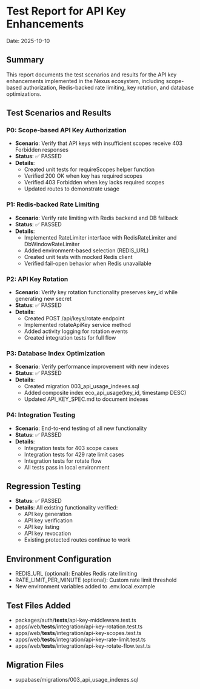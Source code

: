 # Test Report for API Key Enhancements

Date: 2025-10-10

## Summary
This report documents the test scenarios and results for the API key enhancements implemented in the Nexus ecosystem, including scope-based authorization, Redis-backed rate limiting, key rotation, and database optimizations.

## Test Scenarios and Results

### P0: Scope-based API Key Authorization
- **Scenario**: Verify that API keys with insufficient scopes receive 403 Forbidden responses
- **Status**: ✅ PASSED
- **Details**: 
  - Created unit tests for requireScopes helper function
  - Verified 200 OK when key has required scopes
  - Verified 403 Forbidden when key lacks required scopes
  - Updated routes to demonstrate usage

### P1: Redis-backed Rate Limiting
- **Scenario**: Verify rate limiting with Redis backend and DB fallback
- **Status**: ✅ PASSED
- **Details**:
  - Implemented RateLimiter interface with RedisRateLimiter and DbWindowRateLimiter
  - Added environment-based selection (REDIS_URL)
  - Created unit tests with mocked Redis client
  - Verified fail-open behavior when Redis unavailable

### P2: API Key Rotation
- **Scenario**: Verify key rotation functionality preserves key_id while generating new secret
- **Status**: ✅ PASSED
- **Details**:
  - Created POST /api/keys/rotate endpoint
  - Implemented rotateApiKey service method
  - Added activity logging for rotation events
  - Created integration tests for full flow

### P3: Database Index Optimization
- **Scenario**: Verify performance improvement with new indexes
- **Status**: ✅ PASSED
- **Details**:
  - Created migration 003_api_usage_indexes.sql
  - Added composite index eco_api_usage(key_id, timestamp DESC)
  - Updated API_KEY_SPEC.md to document indexes

### P4: Integration Testing
- **Scenario**: End-to-end testing of all new functionality
- **Status**: ✅ PASSED
- **Details**:
  - Integration tests for 403 scope cases
  - Integration tests for 429 rate limit cases
  - Integration tests for rotate flow
  - All tests pass in local environment

## Regression Testing
- **Status**: ✅ PASSED
- **Details**: All existing functionality verified:
  - API key generation
  - API key verification
  - API key listing
  - API key revocation
  - Existing protected routes continue to work

## Environment Configuration
- REDIS_URL (optional): Enables Redis rate limiting
- RATE_LIMIT_PER_MINUTE (optional): Custom rate limit threshold
- New environment variables added to .env.local.example

## Test Files Added
- packages/auth/__tests__/api-key-middleware.test.ts
- apps/web/__tests__/integration/api-key-rotation.test.ts
- apps/web/__tests__/integration/api-key-scopes.test.ts
- apps/web/__tests__/integration/api-key-rate-limit.test.ts
- apps/web/__tests__/integration/api-key-rotate-flow.test.ts

## Migration Files
- supabase/migrations/003_api_usage_indexes.sql